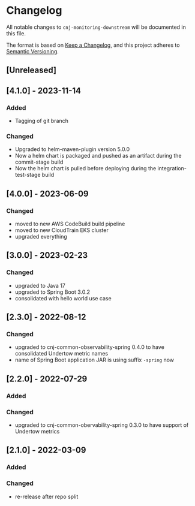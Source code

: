 # Changelog
All notable changes to `cnj-monitoring-downstream` will be documented in this file.

The format is based on [Keep a Changelog](https://keepachangelog.com/en/1.0.0/),
and this project adheres to [Semantic Versioning](https://semver.org/spec/v2.0.0.html).

## [Unreleased]

## [4.1.0] - 2023-11-14
### Added
- Tagging of git branch
### Changed
- Upgraded to helm-maven-plugin version 5.0.0
- Now a helm chart is packaged and pushed as an artifact during the commit-stage build
- Now the helm chart is pulled before deploying during the integration-test-stage build

## [4.0.0] - 2023-06-09
### Changed
- moved to new AWS CodeBuild build pipeline
- moved to new CloudTrain EKS cluster
- upgraded everything

## [3.0.0] - 2023-02-23
### Changed
- upgraded to Java 17
- upgraded to Spring Boot 3.0.2
- consolidated with hello world use case

## [2.3.0] - 2022-08-12
### Changed
- upgraded to cnj-common-observability-spring 0.4.0 to have consolidated Undertow metric names
- name of Spring Boot application JAR is using suffix `-spring` now

## [2.2.0] - 2022-07-29
### Added
### Changed
- upgraded to cnj-common-obervability-spring 0.3.0 to have support of Undertow metrics

## [2.1.0] - 2022-03-09
### Added
### Changed
- re-release after repo split
